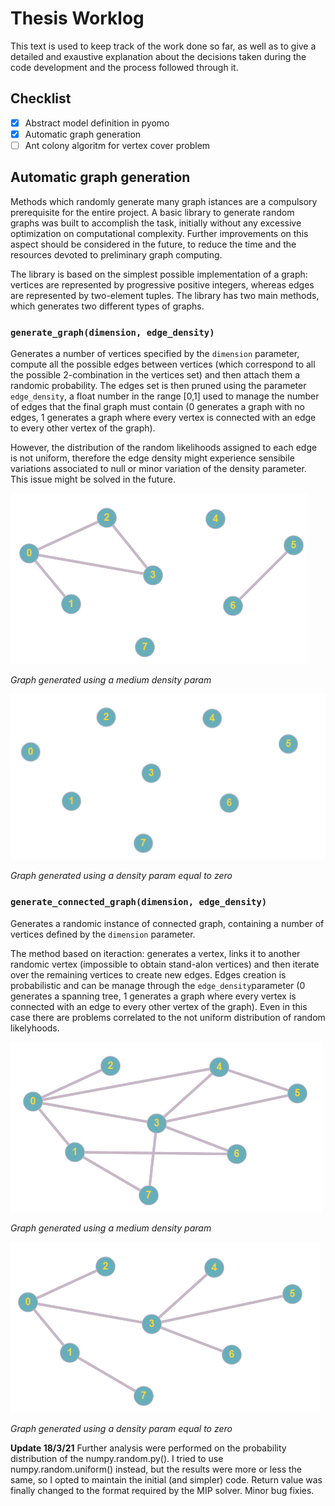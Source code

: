 # Thesis Worklog

This text is used to keep track of the work done so far, as well as to give a detailed and exaustive explanation about the decisions taken during the code development and the process followed through it. 

## Checklist
- [x] Abstract model definition in pyomo
- [x] Automatic graph generation
- [ ] Ant colony algoritm for vertex cover problem

## Automatic graph generation
Methods which randomly generate many graph istances are a compulsory prerequisite for the entire project. A basic library to generate random graphs was built to accomplish the task, initially without any excessive optimization on computational complexity. Further improvements on this aspect should be considered in the future, to reduce the time and the resources devoted to preliminary graph computing. 

The library is based on the simplest possible implementation of a graph: vertices are represented by progressive positive integers, whereas edges are represented by two-element tuples. The library has two main methods, which generates two different types of graphs.

### `generate_graph(dimension, edge_density)` 
Generates a number of vertices specified by the `dimension` parameter, compute all the possible edges between vertices (which correspond to all the possible 2-combination in the vertices set) and then attach them a randomic probability. The edges set is then pruned using the parameter `edge_density`, a float number in the range \[0,1] used to manage the number of edges that the final graph must contain (0 generates a graph with no edges, 1 generates a graph where every vertex is connected with an edge to every other vertex of the graph). 

However, the distribution of the random likelihoods assigned to each edge is not uniform, therefore the edge density might experience sensibile variations associated to null or minor variation of the density parameter. This issue might be solved in the future. 

![Graph generated using a medium density param](img/graph1.png "") 

*Graph generated using a medium density param*

![Graph generated using a density param equal to zero](img/graph2.png)


*Graph generated using a density param equal to zero*

### `generate_connected_graph(dimension, edge_density)` 
Generates a randomic instance of connected graph, containing a number of vertices defined by the `dimension` parameter.

The method based on iteraction: generates a vertex, links it to another randomic vertex (impossible to obtain stand-alon vertices) and then iterate over the remaining vertices to create new edges. Edges creation is probabilistic and can be manage through the `edge_density`parameter (0 generates a spanning tree, 1 generates a graph where every vertex is connected with an edge to every other vertex of the graph). Even in this case there are problems correlated to the not uniform distribution of random likelyhoods.

![Graph generated using a medium density param](img/graph4.png "")

*Graph generated using a medium density param*

![Graph generated using a density param equal to zero](img/graph3.png)

*Graph generated using a density param equal to zero*

**Update 18/3/21**
Further analysis were performed on the probability distribution of the numpy.random.py(). I tried to use numpy.random.uniform() instead, but the results were more or less the same, so I opted to maintain the initial (and simpler) code. Return value was finally changed to the format required by the MIP solver. Minor bug fixies.



